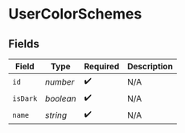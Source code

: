 # UserColorSchemes


## Fields

| Field              | Type               | Required           | Description        |
| ------------------ | ------------------ | ------------------ | ------------------ |
| `id`               | *number*           | :heavy_check_mark: | N/A                |
| `isDark`           | *boolean*          | :heavy_check_mark: | N/A                |
| `name`             | *string*           | :heavy_check_mark: | N/A                |